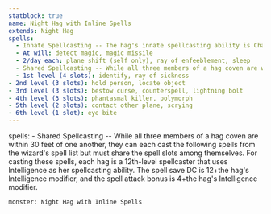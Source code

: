 ```yaml
---
statblock: true
name: Night Hag with Inline Spells
extends: Night Hag
spells:
  - Innate Spellcasting -- The hag's innate spellcasting ability is Charisma (spell save DC 14, +6 to hit with spell attacks). She can innately cast the following spells, requiring no material components
  - At will: detect magic, magic missile
  - 2/day each: plane shift (self only), ray of enfeeblement, sleep
  - Shared Spellcasting -- While all three members of a hag coven are within 30 feet of one another, they can each cast the following spells from the wizard's spell list but must share the spell slots among themselves. For casting these spells, each hag is a 12th-level spellcaster that uses Intelligence as her spellcasting ability. The spell save DC is 12+the hag's Intelligence modifier, and the spell attack bonus is 4+the hag's Intelligence modifier.
  - 1st level (4 slots): identify, ray of sickness
- 2nd level (3 slots): hold person, locate object
- 3rd level (3 slots): bestow curse, counterspell, lightning bolt
- 4th level (3 slots): phantasmal killer, polymorph
- 5th level (2 slots): contact other plane, scrying
- 6th level (1 slot): eye bite
---
```

spells:
	- Shared Spellcasting -- While all three members of a hag coven are within 30 feet of one another, they can each cast the following spells from the wizard's spell list but must share the spell slots among themselves. For casting these spells, each hag is a 12th-level spellcaster that uses Intelligence as her spellcasting ability. The spell save DC is 12+the hag's Intelligence modifier, and the spell attack bonus is 4+the hag's Intelligence modifier.


```statblock
monster: Night Hag with Inline Spells
```

```dataviewjs
```